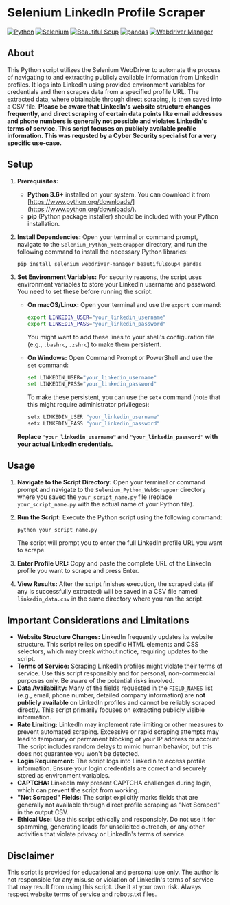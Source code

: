 
# Selenium LinkedIn Profile Scraper

[![Python](https://img.shields.io/badge/python-3.6+-blue.svg)](https://www.python.org/downloads/)
[![Selenium](https://img.shields.io/badge/selenium-4.0+-green.svg)](https://www.selenium.dev/)
[![Beautiful Soup](https://img.shields.io/badge/beautifulsoup4-4.9+-yellow.svg)](https://www.crummy.com/software/BeautifulSoup/)
[![pandas](https://img.shields.io/badge/pandas-1.0+-orange.svg)](https://pandas.pydata.org/)
[![Webdriver Manager](https://img.shields.io/badge/webdriver--manager-3.5+-brightgreen.svg)](https://pypi.org/project/webdriver-manager/)

## About

This Python script utilizes the Selenium WebDriver to automate the process of navigating to and extracting publicly available information from LinkedIn profiles. It logs into LinkedIn using provided environment variables for credentials and then scrapes data from a specified profile URL. The extracted data, where obtainable through direct scraping, is then saved into a CSV file. **Please be aware that LinkedIn's website structure changes frequently, and direct scraping of certain data points like email addresses and phone numbers is generally not possible and violates LinkedIn's terms of service. This script focuses on publicly available profile information. This was requsted by a Cyber Security specialist for a very specific use-case.**

## Setup

1.  **Prerequisites:**
    * **Python 3.6+** installed on your system. You can download it from [https://www.python.org/downloads/](https://www.python.org/downloads/).
    * **pip** (Python package installer) should be included with your Python installation.

2.  **Install Dependencies:**
    Open your terminal or command prompt, navigate to the `Selenium_Python_WebScrapper` directory, and run the following command to install the necessary Python libraries:

    ```bash
    pip install selenium webdriver-manager beautifulsoup4 pandas
    ```

3.  **Set Environment Variables:**
    For security reasons, the script uses environment variables to store your LinkedIn username and password. You need to set these before running the script.

    * **On macOS/Linux:**
        Open your terminal and use the `export` command:
        ```bash
        export LINKEDIN_USER="your_linkedin_username"
        export LINKEDIN_PASS="your_linkedin_password"
        ```
        You might want to add these lines to your shell's configuration file (e.g., `.bashrc`, `.zshrc`) to make them persistent.

    * **On Windows:**
        Open Command Prompt or PowerShell and use the `set` command:
        ```bash
        set LINKEDIN_USER="your_linkedin_username"
        set LINKEDIN_PASS="your_linkedin_password"
        ```
        To make these persistent, you can use the `setx` command (note that this might require administrator privileges):
        ```bash
        setx LINKEDIN_USER "your_linkedin_username"
        setx LINKEDIN_PASS "your_linkedin_password"
        ```

    **Replace `"your_linkedin_username"` and `"your_linkedin_password"` with your actual LinkedIn credentials.**

## Usage

1.  **Navigate to the Script Directory:**
    Open your terminal or command prompt and navigate to the `Selenium_Python_WebScrapper` directory where you saved the `your_script_name.py` file (replace `your_script_name.py` with the actual name of your Python file).

2.  **Run the Script:**
    Execute the Python script using the following command:

    ```bash
    python your_script_name.py
    ```

    The script will prompt you to enter the full LinkedIn profile URL you want to scrape.

3.  **Enter Profile URL:**
    Copy and paste the complete URL of the LinkedIn profile you want to scrape and press Enter.

4.  **View Results:**
    After the script finishes execution, the scraped data (if any is successfully extracted) will be saved in a CSV file named `linkedin_data.csv` in the same directory where you ran the script.

## Important Considerations and Limitations

* **Website Structure Changes:** LinkedIn frequently updates its website structure. This script relies on specific HTML elements and CSS selectors, which may break without notice, requiring updates to the script.
* **Terms of Service:** Scraping LinkedIn profiles might violate their terms of service. Use this script responsibly and for personal, non-commercial purposes only. Be aware of the potential risks involved.
* **Data Availability:** Many of the fields requested in the `FIELD_NAMES` list (e.g., email, phone number, detailed company information) are **not publicly available** on LinkedIn profiles and cannot be reliably scraped directly. This script primarily focuses on extracting publicly visible information.
* **Rate Limiting:** LinkedIn may implement rate limiting or other measures to prevent automated scraping. Excessive or rapid scraping attempts may lead to temporary or permanent blocking of your IP address or account. The script includes random delays to mimic human behavior, but this does not guarantee you won't be detected.
* **Login Requirement:** The script logs into LinkedIn to access profile information. Ensure your login credentials are correct and securely stored as environment variables.
* **CAPTCHA:** LinkedIn may present CAPTCHA challenges during login, which can prevent the script from working.
* **"Not Scraped" Fields:** The script explicitly marks fields that are generally not available through direct profile scraping as "Not Scraped" in the output CSV.
* **Ethical Use:** Use this script ethically and responsibly. Do not use it for spamming, generating leads for unsolicited outreach, or any other activities that violate privacy or LinkedIn's terms of service.

## Disclaimer

This script is provided for educational and personal use only. The author is not responsible for any misuse or violation of LinkedIn's terms of service that may result from using this script. Use it at your own risk. Always respect website terms of service and robots.txt files.
